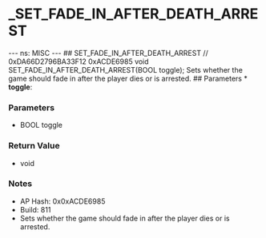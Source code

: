 # _SET_FADE_IN_AFTER_DEATH_ARREST

--- ns: MISC --- ## SET_FADE_IN_AFTER_DEATH_ARREST  // 0xDA66D2796BA33F12 0xACDE6985 void SET_FADE_IN_AFTER_DEATH_ARREST(BOOL toggle);  Sets whether the game should fade in after the player dies or is arrested.  ## Parameters * **toggle**:

### Parameters
* BOOL toggle

### Return Value
* void

### Notes
* AP Hash: 0x0xACDE6985
* Build: 811
* Sets whether the game should fade in after the player dies or is arrested.

